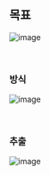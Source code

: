 ## 목표

![image](https://user-images.githubusercontent.com/86671456/176165716-60cb8af5-1261-4298-b7b8-43541d7f1d41.png)

<br>

### 방식 

![image](https://user-images.githubusercontent.com/86671456/176165986-b871c5cb-23b7-4a2c-b951-dab56148fa38.png)

<br>

### 추출

![image](https://user-images.githubusercontent.com/86671456/176166257-f3686649-1b47-4567-aed2-223d8a721cac.png)
